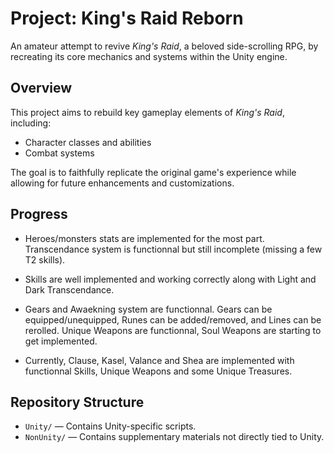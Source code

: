 # Project: King's Raid Reborn

An amateur attempt to revive *King's Raid*, a beloved side-scrolling RPG, by recreating its core mechanics and systems within the Unity engine.

## Overview

This project aims to rebuild key gameplay elements of *King's Raid*, including:

- Character classes and abilities
- Combat systems

The goal is to faithfully replicate the original game's experience while allowing for future enhancements and customizations.

## Progress

- Heroes/monsters stats are implemented for the most part. Transcendance system is functionnal but still incomplete (missing a few T2 skills).
- Skills are well implemented and working correctly along with Light and Dark Transcendance.
- Gears and Awaekning system are functionnal. Gears can be equipped/unequipped, Runes can be added/removed, and Lines can be rerolled. Unique Weapons are functionnal, Soul Weapons are starting to get implemented.

- Currently, Clause, Kasel, Valance and Shea are implemented with functionnal Skills, Unique Weapons and some Unique Treasures.

## Repository Structure

- `Unity/` — Contains Unity-specific scripts.
- `NonUnity/` — Contains supplementary materials not directly tied to Unity.
